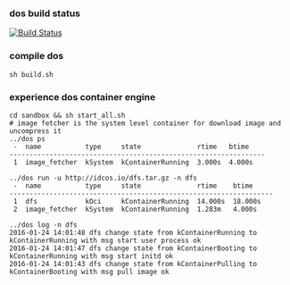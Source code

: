 ### dos build status
[![Build Status](https://travis-ci.org/imotai/dos.svg?branch=master)](https://travis-ci.org/imotai/dos)

### compile dos

```
sh build.sh
```

### experience dos container engine

```
cd sandbox && sh start_all.sh
# image fetcher is the system level container for download image and uncompress it
../dos ps
 -  name           type     state              rtime   btime
----------------------------------------------------------------
 1  image_fetcher  kSystem  kContainerRunning  3.000s  4.000s

../dos run -u http://idcos.io/dfs.tar.gz -n dfs
 -  name           type     state              rtime    btime
------------------------------------------------------------------
 1  dfs            kOci     kContainerRunning  14.000s  18.000s
 2  image_fetcher  kSystem  kContainerRunning  1.283m   4.000s

../dos log -n dfs
2016-01-24 14:01:48 dfs change state from kContainerRunning to kContainerRunning with msg start user process ok
2016-01-24 14:01:47 dfs change state from kContainerBooting to kContainerRunning with msg start initd ok
2016-01-24 14:01:43 dfs change state from kContainerPulling to kContainerBooting with msg pull image ok
```
